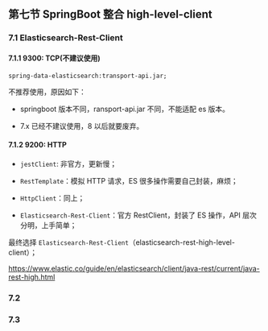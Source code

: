 ## 第七节 SpringBoot 整合 high-level-client



### 7.1 Elasticsearch-Rest-Client

#### 7.1.1 9300: TCP(不建议使用)

`spring-data-elasticsearch:transport-api.jar;`

不推荐使用，原因如下：

* springboot 版本不同，ransport-api.jar 不同，不能适配 es 版本。

* 7.x 已经不建议使用，8 以后就要废弃。

#### 7.1.2 9200: HTTP

* `jestClient`: 非官方，更新慢；

* `RestTemplate`：模拟 HTTP 请求，ES 很多操作需要自己封装，麻烦；

* `HttpClient`：同上；

* `Elasticsearch-Rest-Client`：官方 RestClient，封装了 ES 操作，API 层次分明，上手简单；

最终选择 `Elasticsearch-Rest-Client`（elasticsearch-rest-high-level-client）； 

https://www.elastic.co/guide/en/elasticsearch/client/java-rest/current/java-rest-high.html

### 7.2 






### 7.3 